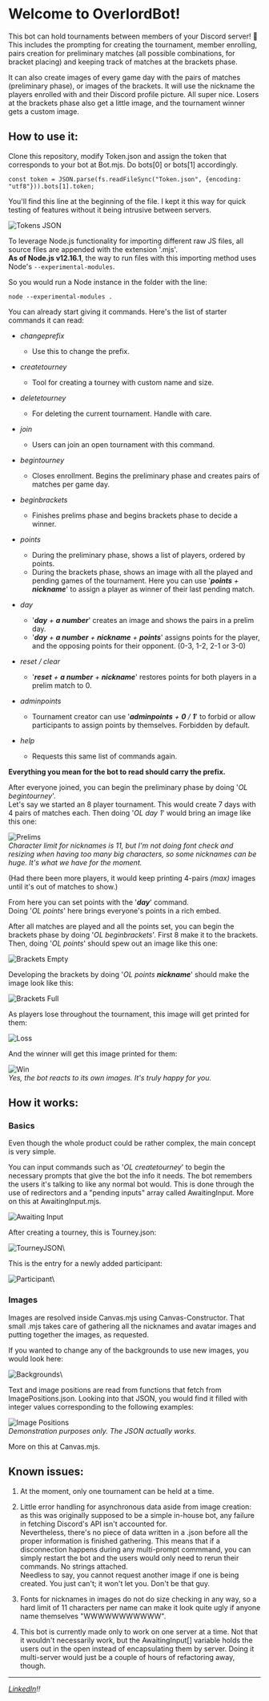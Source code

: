 # Welcome to OverlordBot!

This bot can hold tournaments between members of your Discord server! 👾\
This includes the prompting for creating the tournament, member enrolling, pairs creation for preliminary matches (all possible combinations, for bracket placing) and keeping track of matches at the brackets phase.

It can also create images of every game day with the pairs of matches (preliminary phase), or images of the brackets. It will use the nickname the players enrolled with and their Discord profile picture. All super nice.
Losers at the brackets phase also get a little image, and the tournament winner gets a custom image.

## How to use it:

Clone this repository, modify Token.json and assign the token that corresponds to your bot at Bot.mjs.
Do bots[0] or bots[1] accordingly.

`const token = JSON.parse(fs.readFileSync("Token.json", {encoding: "utf8"})).bots[1].token;`

You'll find this line at the beginning of the file. I kept it this way for quick testing of features without it being intrusive between servers.

![Tokens JSON](/Images/Readme/ReadmeTokens.png)

To leverage Node.js functionality for importing different raw JS files, all source files are appended with the extension '.mjs'.\
__As of Node.js v12.16.1__, the way to run files with this importing method uses Node's `--experimental-modules`.

So you would run a Node instance in the folder with the line:

`node --experimental-modules .`

You can already start giving it commands. Here's the list of starter commands it can read:

- *changeprefix*
  - Use this to change the prefix.

- *createtourney*
  - Tool for creating a tourney with custom name and size.
  
- *deletetourney*
  - For deleting the current tournament. Handle with care.
  
- *join*
  - Users can join an open tournament with this command.
  
- *begintourney*
  - Closes enrollment. Begins the preliminary phase and creates pairs of matches per game day.
  
- *beginbrackets*
  - Finishes prelims phase and begins brackets phase to decide a winner.
  
- *points*
  - During the preliminary phase, shows a list of players, ordered by points.
  - During the brackets phase, shows an image with all the played and pending games of the tournament. Here you can use '*__points__ + __nickname__*' to assign a player as winner of their last pending match.
  
- *day*
  - '*__day__ + __a number__*' creates an image and shows the pairs in a prelim day.
  - '*__day__ + __a number__ + __nickname__ + __points__*' assigns points for the player, and the opposing points for their opponent. (0-3, 1-2, 2-1 or 3-0)
  
- *reset / clear*
  - '*__reset__ + __a number__ + __nickname__*' restores points for both players in a prelim match to 0.
  
- *adminpoints*
  - Tournament creator can use '*__adminpoints__ + __0__ / __1__*' to forbid or allow participants to assign points by themselves. Forbidden by default.
  
- *help*
  - Requests this same list of commands again.

__Everything you mean for the bot to read should carry the prefix.__

After everyone joined, you can begin the preliminary phase by doing '*OL begintourney*'.\
Let's say we started an 8 player tournament. This would create 7 days with 4 pairs of matches each. Then doing '*OL day 1*' would bring an image like this one:

![Prelims](/Images/Readme/ReadmePrelims.png)\
*Character limit for nicknames is 11, but I'm not doing font check and resizing when having too many big characters, so some nicknames can be huge. It's what we have for the moment.*

(Had there been more players, it would keep printing 4-pairs *(max)* images until it's out of matches to show.)

From here you can set points with the '*__day__*' command.\
Doing '*OL points*' here brings everyone's points in a rich embed.

After all matches are played and all the points set, you can begin the brackets phase by doing '*OL beginbrackets*'. First 8 make it to the brackets. Then, doing '*OL points*' should spew out an image like this one:

![Brackets Empty](/Images/Readme/ReadmeBracketsEmpty.png)

Developing the brackets by doing '*OL points __nickname__*' should make the image look like this:

![Brackets Full](/Images/Readme/ReadmeBracketsFull.png)

As players lose throughout the tournament, this image will get printed for them:

![Loss](/Images/Readme/ReadmeLoss.png)

And the winner will get this image printed for them:

![Win](/Images/Readme/ReadmeWin.png)\
*Yes, the bot reacts to its own images. It's truly happy for you.*

## How it works:

### __Basics__

Even though the whole product could be rather complex, the main concept is very simple.

You can input commands such as '*OL createtourney*' to begin the necessary prompts that give the bot the info it needs. The bot remembers the users it's talking to like any normal bot would. This is done through the use of redirectors and a "pending inputs" array called AwaitingInput. More on this at AwaitingInput.mjs.

![Awaiting Input](/Images/Readme/ReadmeAwaitingInput.png)

After creating a tourney, this is Tourney.json:

![TourneyJSON](/Images/Readme/ReadmeTourneyJSON.png)\

This is the entry for a newly added participant:

![Participant](/Images/Readme/ReadmeParticipant.png)\

### Images

Images are resolved inside Canvas.mjs using Canvas-Constructor. That small .mjs takes care of gathering all the nicknames and avatar images and putting together the images, as requested. 

If you wanted to change any of the backgrounds to use new images, you would look here:

![Backgrounds](/Images/Readme/ReadmeBackgrounds.png)\

Text and image positions are read from functions that fetch from ImagePositions.json. Looking into that JSON, you would find it filled with integer values corresponding to the following examples:

![Image Positions](/Images/Readme/ReadmeImagePositions.png)\
*Demonstration purposes only. The JSON actually works.*

More on this at Canvas.mjs.

## Known issues:

1. At the moment, only one tournament can be held at a time.

2. Little error handling for asynchronous data aside from image creation: as this was originally supposed to be a simple in-house bot, any failure in fetching Discord's API isn't accounted for.\
Nevertheless, there's no piece of data written in a .json before all the proper information is finished gathering. This means that if a disconnection happens during any multi-prompt commmand, you can simply restart the bot and the users would only need to rerun their commands. No strings attached.\
Needless to say, you cannot request another image if one is being created. You just can't; it won't let you. Don't be that guy.

3. Fonts for nicknames in images do not do size checking in any way, so a hard limit of 11 characters per name can make it look quite ugly if anyone name themselves "WWWWWWWWWWW".

4. This bot is currently made only to work on one server at a time. Not that it wouldn't necessarily work, but the AwaitingInput[] variable holds the users out in the open instead of encapsulating them by server. Doing it multi-server would just be a couple of hours of refactoring away, though.

-----------------------------------------------------

*[LinkedIn](https://www.linkedin.com/in/ertie-exe/)!!*
